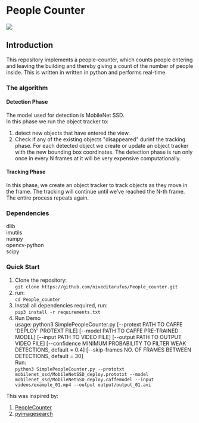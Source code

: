 # People Counter  
![](intro/demo.gif)

## Introduction  
This repository implements a people-counter, which counts people entering and leaving the building and thereby giving a count of the number of people inside. This is written in written in python and performs real-time.

### The algorithm  
#### Detection Phase  
The model used for detection is MobileNet SSD.  
In this phase we run the object tracker to:  
1. detect new objects that have entered the view.  
2. Check if any of the existing objects "disappeared" durinf the tracking phase.
For each detected object we create or update an object tracker with the new bounding box coordinates. The detection phase is run only once in every N frames at it will be very expensive computationally.  

#### Tracking Phase
In this phase, we create an object tracker to track objects as they move in the frame. The tracking will continue until we’ve reached the N-th frame.  
The entire process repeats again.

### Dependencies  
dlib  
imutils  
numpy  
opencv-python  
scipy  

### Quick Start

1. Clone the repository:  
`git clone https://github.com/niveditarufus/People_counter.git`  
2. run:  
`cd People_counter`
4. Install all dependencies required, run:  
`pip3 install -r requirements.txt`  
3. Run Demo      
usage: python3 SimplePeopleCounter.py 
				[--protext PATH TO CAFFE 'DEPLOY' PROTEXT FILE]
				[--model PATH TO CAFFE PRE-TRAINED MODEL]
				[--input PATH TO VIDEO FILE]
				[--output PATH TO OUTPUT VIDEO FILE]
				[--confidence MINIMUM PROBABILITY TO FILTER WEAK DETECTIONS, default = 0.4]
				[--skip-frames NO. OF FRAMES BETWEEN DETECTIONS, default = 30]  
Run:  
`python3 SimplePeopleCounter.py --prototxt mobilenet_ssd/MobileNetSSD_deploy.prototxt --model mobilenet_ssd/MobileNetSSD_deploy.caffemodel --input videos/example_01.mp4 --output output/output_01.avi`

This was inspired by:  
1. [PeopleCounter](https://github.com/niveditarufus/human-detection/tree/master/components/peopleCounter)
2. [pyimagesearch](https://www.pyimagesearch.com/)
